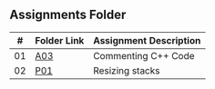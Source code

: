 ##  Assignments Folder

|   #   | Folder Link | Assignment Description |
| :---: | ----------- | ---------------------- |
| 01 | [A03](https://github.com/randymesso/3013-Algorithms/tree/main/Assignments/A03) |  Commenting C++ Code |
| 02 | [P01](https://github.com/randymesso/3013-Algorithms/tree/main/Assignments/P01) |  Resizing stacks |


